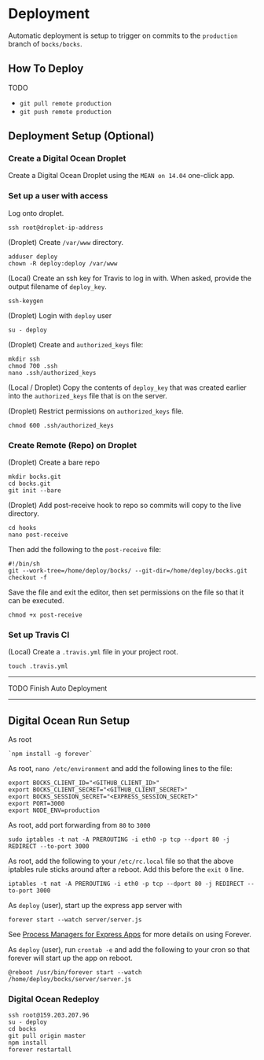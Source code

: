 # Deployment

Automatic deployment is setup to trigger on commits to the `production` branch of `bocks/bocks`.

## How To Deploy

TODO

* `git pull remote production`
* `git push remote production`

## Deployment Setup (Optional)

### Create a Digital Ocean Droplet

Create a Digital Ocean Droplet using the `MEAN on 14.04` one-click app.

### Set up a user with access

Log onto droplet.

	ssh root@droplet-ip-address

(Droplet) Create `/var/www` directory.

	adduser deploy
	chown -R deploy:deploy /var/www

(Local) Create an ssh key for Travis to log in with. When asked, provide the output filename of `deploy_key`.

	ssh-keygen

(Droplet) Login with `deploy` user

	su - deploy

(Droplet) Create and `authorized_keys` file:

	mkdir ssh
	chmod 700 .ssh
	nano .ssh/authorized_keys

(Local / Droplet) Copy the contents of `deploy_key` that was created earlier into the `authorized_keys` file that is on the server.

(Droplet) Restrict permissions on `authorized_keys` file.

	chmod 600 .ssh/authorized_keys

### Create Remote (Repo) on Droplet

(Droplet) Create a bare repo

	mkdir bocks.git
	cd bocks.git
	git init --bare

(Droplet) Add post-receive hook to repo so commits will copy to the live directory.

	cd hooks
	nano post-receive

Then add the following to the `post-receive` file:

	#!/bin/sh
	git --work-tree=/home/deploy/bocks/ --git-dir=/home/deploy/bocks.git checkout -f

Save the file and exit the editor, then set permissions on the file so that it can be executed.

	chmod +x post-receive

### Set up Travis CI

(Local) Create a `.travis.yml` file in your project root.

	touch .travis.yml

---

TODO Finish Auto Deployment

---

## Digital Ocean Run Setup

As root

	`npm install -g forever`

As root, `nano /etc/environment` and add the following lines to the file:

	export BOCKS_CLIENT_ID="<GITHUB_CLIENT_ID>"
	export BOCKS_CLIENT_SECRET="<GITHUB_CLIENT_SECRET>"
	export BOCKS_SESSION_SECRET="<EXPRESS_SESSION_SECRET>"
	export PORT=3000
	export NODE_ENV=production

As root, add port forwarding from `80` to `3000`

	sudo iptables -t nat -A PREROUTING -i eth0 -p tcp --dport 80 -j REDIRECT --to-port 3000

As root, add the following to your `/etc/rc.local` file so that the above iptables rule sticks around after a reboot. Add this before the `exit 0` line.

	iptables -t nat -A PREROUTING -i eth0 -p tcp --dport 80 -j REDIRECT --to-port 3000

As `deploy` (user), start up the express app server with

	forever start --watch server/server.js

See [Process Managers for Express Apps](http://expressjs.com/en/advanced/pm.html#forever) for more details on using Forever.

As `deploy` (user), run `crontab -e` and add the following to your cron so that forever will start up the app on reboot.

	@reboot /usr/bin/forever start --watch /home/deploy/bocks/server/server.js

### Digital Ocean Redeploy

	ssh root@159.203.207.96
	su - deploy
	cd bocks
	git pull origin master
	npm install
	forever restartall
